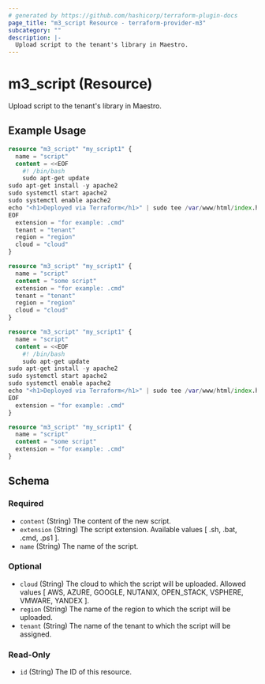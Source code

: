 ```yaml
---
# generated by https://github.com/hashicorp/terraform-plugin-docs
page_title: "m3_script Resource - terraform-provider-m3"
subcategory: ""
description: |-
  Upload script to the tenant's library in Maestro.
---
```


# m3_script (Resource)

Upload script to the tenant's library in Maestro.

## Example Usage

```terraform
resource "m3_script" "my_script1" {
  name = "script"
  content = <<EOF
    #! /bin/bash
    sudo apt-get update
sudo apt-get install -y apache2
sudo systemctl start apache2
sudo systemctl enable apache2
echo "<h1>Deployed via Terraform</h1>" | sudo tee /var/www/html/index.html
EOF
  extension = "for example: .cmd"
  tenant = "tenant"
  region = "region"
  cloud = "cloud"
}

resource "m3_script" "my_script1" {
  name = "script"
  content = "some script"
  extension = "for example: .cmd"
  tenant = "tenant"
  region = "region"
  cloud = "cloud"
}

resource "m3_script" "my_script1" {
  name = "script"
  content = <<EOF
    #! /bin/bash
    sudo apt-get update
sudo apt-get install -y apache2
sudo systemctl start apache2
sudo systemctl enable apache2
echo "<h1>Deployed via Terraform</h1>" | sudo tee /var/www/html/index.html
EOF
  extension = "for example: .cmd"
}

resource "m3_script" "my_script1" {
  name = "script"
  content = "some script"
  extension = "for example: .cmd"
}
```

<!-- schema generated by tfplugindocs -->
## Schema

### Required

- `content` (String) The content of the new script.
- `extension` (String) The script extension.
Available values [ .sh, .bat, .cmd, .ps1 ].
- `name` (String) The name of the script.

### Optional

- `cloud` (String) The cloud to which the script will be uploaded.
Allowed values [ AWS, AZURE, GOOGLE, NUTANIX, OPEN_STACK, VSPHERE, VMWARE, YANDEX ].
- `region` (String) The name of the region to which the script will be uploaded.
- `tenant` (String) The name of the tenant to which the script will be assigned.

### Read-Only

- `id` (String) The ID of this resource.


